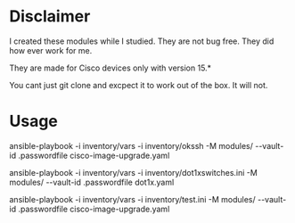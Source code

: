# Disclaimer
I created these modules while I studied. They are not bug free. They did how ever work for me.

They are made for Cisco devices only with version 15.*

You cant just git clone and excpect it to work out of the box. It will not.

# Usage
ansible-playbook -i inventory/vars -i inventory/okssh -M modules/ --vault-id .passwordfile cisco-image-upgrade.yaml

ansible-playbook -i inventory/vars -i inventory/dot1xswitches.ini -M modules/ --vault-id .passwordfile dot1x.yaml

ansible-playbook -i inventory/vars -i inventory/test.ini -M modules/ --vault-id .passwordfile cisco-image-upgrade.yaml

